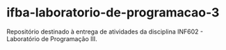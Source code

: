 # ifba-laboratorio-de-programacao-3
Repositório destinado à entrega de atividades da disciplina INF602 - Laboratório de Programação III.
